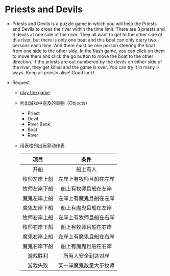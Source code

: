 # Priests and Devils

- Priests and Devils is a puzzle game in which you will help the Priests and Devils to cross the river within the time limit. There are 3 priests and 3 devils at one side of the river. They all want to get to the other side of this river, but there is only one boat and this boat can only carry two persons each time. And there must be one person steering the boat from one side to the other side. In the flash game, you can click on them to move them and click the go button to move the boat to the other direction. If the priests are out numbered by the devils on either side of the river, they get killed and the game is over. You can try it in many > ways. Keep all priests alive! Good luck!

- Request
    - [play the game](http://www.flash-game.net/game/2535/priests-and-devils.html)
    - 列出游戏中提及的事物（Objects）
        - Priest
        - Devil
        - River Bank
        - Boat
        - River
    - 用表格列出玩家动作表

        |     项目     |         条件          |
        |     :--:     |        :--:          |
        |     开船     |       船上有人        |
        | 牧师左岸上船  | 左岸上有牧师且船在左岸 |
        | 牧师左岸下船  | 船上有牧师且船在左岸   |
        | 魔鬼左岸上船  | 左岸上有魔鬼且船在左岸 |
        | 魔鬼左岸下船  | 船上有魔鬼且船在左岸   | 
        | 牧师右岸上船  | 左岸上有牧师且船在右岸 |
        | 牧师右岸下船  | 船上有牧师且船在右岸   |
        | 魔鬼右岸上船  | 左岸上有魔鬼且船在右岸 |
        | 魔鬼右岸下船  | 船上有魔鬼且船在右岸   |
        |   游戏胜利    |   所有人安全到达对岸  |
        |   游戏失败    | 某一岸魔鬼数量大于牧师 |

